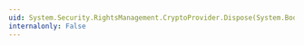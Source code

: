 ```yaml
---
uid: System.Security.RightsManagement.CryptoProvider.Dispose(System.Boolean)
internalonly: False
---
```

